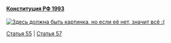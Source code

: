 #### [Конституция РФ 1993](https://lalawland.github.io/eurasia/russia/const)

[![Здесь должна быть картинка, но если её нет, значит всё :(](https://sun9-west.userapi.com/sun9-64/s/v1/ig2/y1Y0DbJzIyBrrY1KxyGXr7DZsN5PMFLPX__L17ciPRKUEx_RQvxPsMu7isyRY-zzD8LhC8ZXGEECXKq6LZlAQbHW.jpg?size=1280x720&quality=95&type=album)](https://sun9-west.userapi.com/sun9-64/s/v1/ig2/y1Y0DbJzIyBrrY1KxyGXr7DZsN5PMFLPX__L17ciPRKUEx_RQvxPsMu7isyRY-zzD8LhC8ZXGEECXKq6LZlAQbHW.jpg?size=1280x720&quality=95&type=album)

[Статья 55](https://lalawland.github.io/eurasia/russia/const/art55) | [Статья 57](https://lalawland.github.io/eurasia/russia/const/art57)
